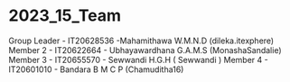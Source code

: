 # 2023_15_Team

Group Leader - IT20628536 -Mahamithawa W.M.N.D (dileka.itexphere)
Member 2 - IT20622664 - Ubhayawardhana G.A.M.S (MonashaSandalie)
Member 3 - IT20655570 - Sewwandi H.G.H ( Sewwandi )
Member 4 - IT20601010 - Bandara B M C P (Chamuditha16)
